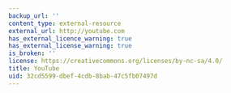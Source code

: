 ```yaml
---
backup_url: ''
content_type: external-resource
external_url: http://youtube.com
has_external_licence_warning: true
has_external_license_warning: true
is_broken: ''
license: https://creativecommons.org/licenses/by-nc-sa/4.0/
title: YouTube
uid: 32cd5599-dbef-4cdb-8bab-47c5fb07497d
---
```


